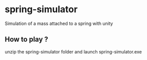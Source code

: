 # spring-simulator
 Simulation of a mass attached to a spring with unity

## How to play ?

unzip the spring-simulator folder and launch spring-simulator.exe
